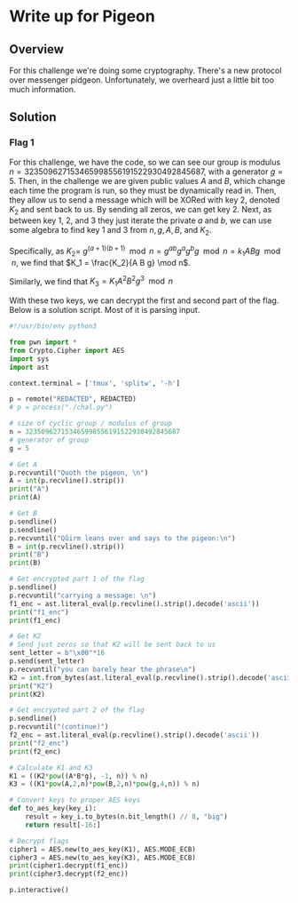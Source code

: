 # Write up for Pigeon

## Overview

For this challenge we're doing some cryptography. There's a new protocol over messenger pidgeon. Unfortunately, 
we overheard just a little bit too much information.

## Solution

### Flag 1

For this challenge, we have the code, so we can see our group is modulus $n = 323509627153465998556191522930492845687$, with a generator $g=5$.
Then, in the challenge we are given public values $A$ and $B$, which change each time the program is run, so they must be dynamically read in.
Then, they allow us to send a message which will be XORed with key 2, denoted $K_2$ and sent back to us. By sending all zeros, we can 
get key 2. Next, as between key 1, 2, and 3 they just iterate the private $a$ and $b$, we can use some algebra to find key 1 and 3 from 
$n, g, A, B$, and $K_2$.

Specifically, as $K_{2} =$ $g^{ (a+1)(b+1) } \mod n = g^{ab}g^ag^bg \mod n = k_1 A B g \mod n$,
we find that $K_1 = \frac{K_2}{A B g} \mod n$.

Similarly, we find that $K_3 = K_1 A^2 B^2 g^3 \mod n$

With these two keys, we can decrypt the first and second part of the flag. Below is a solution script. Most of it is parsing input.

```Python
#!/usr/bin/env python3

from pwn import *
from Crypto.Cipher import AES
import sys
import ast

context.terminal = ['tmux', 'splitw', '-h']

p = remote("REDACTED", REDACTED)
# p = process("./chal.py")

# size of cyclic group / modulus of group
n = 323509627153465998556191522930492845687
# generator of group
g = 5

# Get A
p.recvuntil("Quoth the pigeon, \n")
A = int(p.recvline().strip())
print("A")
print(A)

# Get B
p.sendline()
p.sendline()
p.recvuntil("Qůirm leans over and says to the pigeon:\n")
B = int(p.recvline().strip())
print("B")
print(B)

# Get encrypted part 1 of the flag 
p.sendline()
p.recvuntil("carrying a message: \n")
f1_enc = ast.literal_eval(p.recvline().strip().decode('ascii'))
print("f1_enc")
print(f1_enc)

# Get K2
# Send just zeros so that K2 will be sent back to us
sent_letter = b"\x00"*16
p.send(sent_letter)
p.recvuntil("you can barely hear the phrase\n")
K2 = int.from_bytes(ast.literal_eval(p.recvline().strip().decode('ascii')), 'big')
print("K2")
print(K2)

# Get encrypted part 2 of the flag 
p.sendline()
p.recvuntil("(continue)")
f2_enc = ast.literal_eval(p.recvline().strip().decode('ascii'))
print("f2_enc")
print(f2_enc)

# Calculate K1 and K3
K1 = ((K2*pow((A*B*g), -1, n)) % n)
K3 = ((K1*pow(A,2,n)*pow(B,2,n)*pow(g,4,n)) % n)

# Convert keys to proper AES keys
def to_aes_key(key_i):
    result = key_i.to_bytes(n.bit_length() // 8, "big")
    return result[-16:]

# Decrypt flags
cipher1 = AES.new(to_aes_key(K1), AES.MODE_ECB)
cipher3 = AES.new(to_aes_key(K3), AES.MODE_ECB)
print(cipher1.decrypt(f1_enc))
print(cipher3.decrypt(f2_enc))

p.interactive()
```

 
